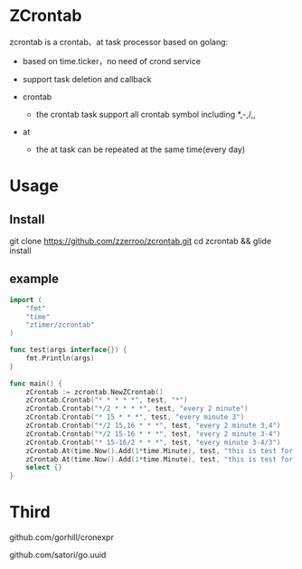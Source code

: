 # ZCrontab

zcrontab is a crontab、at  task processor based on golang:

- based on time.ticker，no need of crond service
- support task deletion and callback
- crontab
  - the crontab task support all crontab symbol including *,-,/,,

- at
  - the at task can be repeated at the same time(every day)

# Usage

## Install 

  git clone https://github.com/zzerroo/zcrontab.git
  cd zcrontab && glide install

## example

```go
import (
	"fmt"
	"time"
	"ztimer/zcrontab"
)

func test(args interface{}) {
	fmt.Println(args)
}
 
func main() {
	zCrontab := zcrontab.NewZCrontab()
	zCrontab.Crontab("* * * * *", test, "*")
	zCrontab.Crontab("*/2 * * * *", test, "every 2 minute")
	zCrontab.Crontab("* 15 * * *", test, "every minute 3")
	zCrontab.Crontab("*/2 15,16 * * *", test, "every 2 minute 3,4")
	zCrontab.Crontab("*/2 15-16 * * *", test, "every 2 minute 3-4")
	zCrontab.Crontab("* 15-16/2 * * *", test, "every minute 3-4/3")
	zCrontab.At(time.Now().Add(1*time.Minute), test, "this is test for at repeat", true)
	zCrontab.At(time.Now().Add(1*time.Minute), test, "this is test for at", false)
	select {}
}
```

#   Third

github.com/gorhill/cronexpr

github.com/satori/go.uuid
